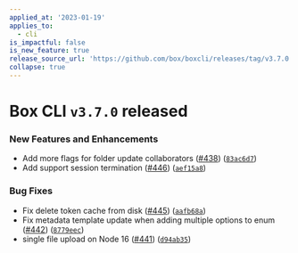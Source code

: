 ```yaml
---
applied_at: '2023-01-19'
applies_to:
  - cli
is_impactful: false
is_new_feature: true
release_source_url: 'https://github.com/box/boxcli/releases/tag/v3.7.0'
collapse: true
---
```


# Box CLI `v3.7.0` released

### New Features and Enhancements

* Add more flags for folder update collaborators ([#438][1]) ([`83ac6d7`][2])
* Add support session termination ([#446][3]) ([`aef15a8`][4])

### Bug Fixes

* Fix delete token cache from disk ([#445][5]) ([`aafb68a`][6])
* Fix metadata template update when adding multiple options to enum ([#442][7]) ([`8779eec`][8])
* single file upload on Node 16 ([#441][9]) ([`d94ab35`][10])

[1]: https://github.com/box/boxcli/issues/438

[2]: https://github.com/box/boxcli/commit/83ac6d7c8eeb7f3dc8562c8132cade4f5af80ee1

[3]: https://github.com/box/boxcli/issues/446

[4]: https://github.com/box/boxcli/commit/aef15a8d2c7ee904db320d879deb6ebf0f934d22

[5]: https://github.com/box/boxcli/issues/445

[6]: https://github.com/box/boxcli/commit/aafb68ae38a8280bd97cf978042a8df5b71b2f52

[7]: https://github.com/box/boxcli/issues/442

[8]: https://github.com/box/boxcli/commit/8779eecf24bda5b093bc891f5097879e1876b601

[9]: https://github.com/box/boxcli/issues/441

[10]: https://github.com/box/boxcli/commit/d94ab35a38938daf4edbbd134774a3809facecbd
